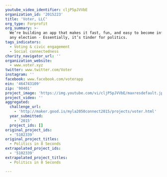 ```yaml
---
youtube_video_identifier: cljP5pJVVbE
organization_id: '2015223'
title: 'Voter, LLC'
org_type: Forprofit
org_summary: >-
  We’re building an app that makes it fast, fun, and easy to become informed in
  any election - Essentially, it’s tinder for politics.
tags_indicators:
  - Voting & civic engagement
  - Social connectedness
charity_navigator_url: ''
organization_website:
  - www.voter.xyz
twitter: www.twitter.com/Voter
instagram: ''
facebook: www.facebook.com/voterapp
ein: '464743109'
zip: '90401'
project_image: 'https://img.youtube.com/vi/cljP5pJVVbE/maxresdefault.jpg'
project_video: ''
aggregated:
  challenge_url:
    - 'http://maker.good.is/myla2050connect2015/projects/voter.html'
  year_submitted:
    - '2015'
  project_ids: []
original_project_ids:
  - '5102339'
original_project_titles:
  - Politics in 8 Seconds
extrapolated_project_ids:
  - '5102339'
extrapolated_project_titles:
  - Politics in 8 Seconds

---
```

